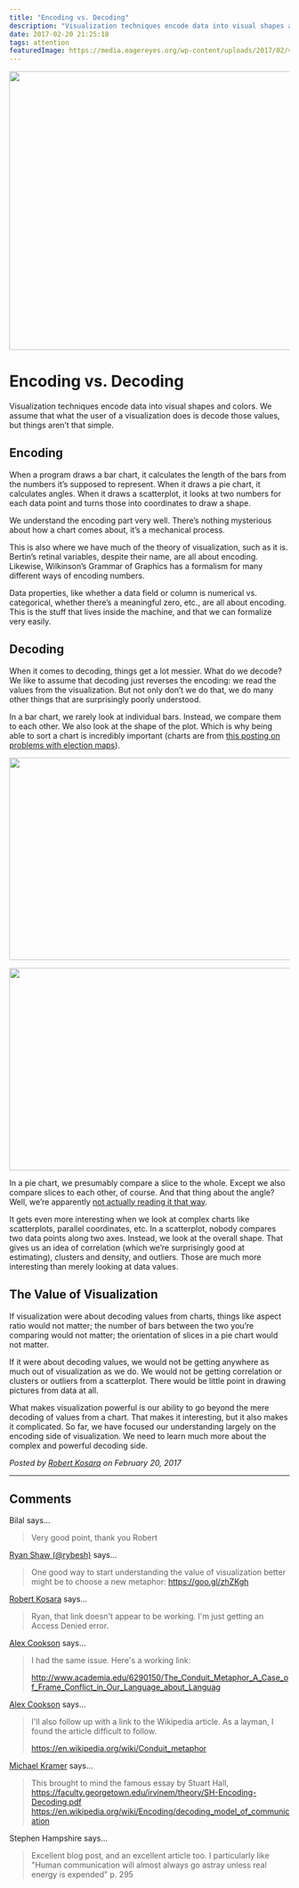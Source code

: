 ```yaml
---
title: "Encoding vs. Decoding"
description: "Visualization techniques encode data into visual shapes and colors. We assume that what the user of a visualization does is decode those values, but things aren’t that simple."
date: 2017-02-20 21:25:18
tags: attention
featuredImage: https://media.eagereyes.org/wp-content/uploads/2017/02/vispipeline-teaser.png
---
```


<p align="center"><img src="https://media.eagereyes.org/wp-content/uploads/2017/02/vispipeline-teaser.png" alt="" width="720" height="500" /></p>

# Encoding vs. Decoding

Visualization techniques encode data into visual shapes and colors. We assume that what the user of a visualization does is decode those values, but things aren’t that simple.

## Encoding

When a program draws a bar chart, it calculates the length of the bars from the numbers it’s supposed to represent. When it draws a pie chart, it calculates angles. When it draws a scatterplot, it looks at two numbers for each data point and turns those into coordinates to draw a shape.

We understand the encoding part very well. There’s nothing mysterious about how a chart comes about, it’s a mechanical process.

This is also where we have much of the theory of visualization, such as it is. Bertin’s retinal variables, despite their name, are all about encoding. Likewise, Wilkinson’s Grammar of Graphics has a formalism for many different ways of encoding numbers.

Data properties, like whether a data field or column is numerical vs. categorical, whether there’s a meaningful zero, etc., are all about encoding. This is the stuff that lives inside the machine, and that we can formalize very easily.

## Decoding

When it comes to decoding, things get a lot messier. What do we decode? We like to assume that decoding just reverses the encoding: we read the values from the visualization. But not only don’t we do that, we do many other things that are surprisingly poorly understood.

In a bar chart, we rarely look at individual bars. Instead, we compare them to each other. We also look at the shape of the plot. Which is why being able to sort a chart is incredibly important (charts are from <a href="/blog/2016/all-those-misleading-election-maps">this posting on problems with election maps</a>).

<p align="center"><img class="aligncenter size-full wp-image-9772" src="https://media.eagereyes.org/wp-content/uploads/2016/11/states-alpha.png" alt="" width="596" height="363" /></p>

<p align="center"><img class="aligncenter size-full wp-image-9773" src="https://media.eagereyes.org/wp-content/uploads/2016/11/states-sorted.png" alt="" width="596" height="363" /></p>

In a pie chart, we presumably compare a slice to the whole. Except we also compare slices to each other, of course. And that thing about the angle? Well, we’re apparently <a href="/blog/2016/an-illustrated-tour-of-the-pie-chart-study-results">not actually reading it that way</a>.

It gets even more interesting when we look at complex charts like scatterplots, parallel coordinates, etc. In a scatterplot, nobody compares two data points along two axes. Instead, we look at the overall shape. That gives us an idea of correlation (which we’re surprisingly good at estimating), clusters and density, and outliers. Those are much more interesting than merely looking at data values.

## The Value of Visualization

If visualization were about decoding values from charts, things like aspect ratio would not matter; the number of bars between the two you’re comparing would not matter; the orientation of slices in a pie chart would not matter.

If it were about decoding values, we would not be getting anywhere as much out of visualization as we do. We would not be getting correlation or clusters or outliers from a scatterplot. There would be little point in drawing pictures from data at all.

What makes visualization powerful is our ability to go beyond the mere decoding of values from a chart. That makes it interesting, but it also makes it complicated. So far, we have focused our understanding largely on the encoding side of visualization. We need to learn much more about the complex and powerful decoding side.


_Posted by <a href="/about">Robert Kosara</a> on February 20, 2017_


<aside class="comments">

---
## Comments

Bilal says…
>	Very good point, thank you Robert

<a href="http://twitter.com/rybesh" rel="nofollow noopener" target="_blank">Ryan Shaw (@rybesh)</a> says…
>	One good way to start understanding the value of visualization better might be to choose a new metaphor: https://goo.gl/zhZKgh

<a href="http://eagereyes.org/about" rel="nofollow noopener" target="_blank">Robert Kosara</a> says…
>	Ryan, that link doesn't appear to be working. I'm just getting an Access Denied error.

<a href="http://glasbrint.com" rel="nofollow noopener" target="_blank">Alex Cookson</a> says…
>	I had the same issue. Here's a working link: 
>	
>	http://www.academia.edu/6290150/The_Conduit_Metaphor_A_Case_of_Frame_Conflict_in_Our_Language_about_Languag

<a href="http://glasbrint.com" rel="nofollow noopener" target="_blank">Alex Cookson</a> says…
>	I'll also follow up with a link to the Wikipedia article. As a layman, I found the article difficult to follow.
>	
>	https://en.wikipedia.org/wiki/Conduit_metaphor

<a href="http://www.culturerover.com" rel="nofollow noopener" target="_blank">Michael Kramer</a> says…
>	This brought to mind the famous essay by Stuart Hall, https://faculty.georgetown.edu/irvinem/theory/SH-Encoding-Decoding.pdf
>	https://en.wikipedia.org/wiki/Encoding/decoding_model_of_communication

Stephen Hampshire says…
>	Excellent blog post, and an excellent article too. I particularly like "Human communication will almost always go astray unless real energy is expended" p. 295

</aside>

